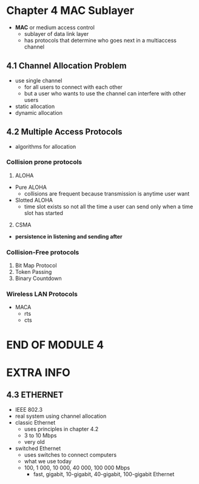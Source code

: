 # Chapter 4 MAC Sublayer
- **MAC** or medium access control
    - sublayer of data link layer
    - has protocols that determine who goes next in a multiaccess channel

## 4.1 Channel Allocation Problem
- use single channel 
    - for all users to connect with each other
    - but a user who wants to use the channel can interfere with other users
- static allocation
- dynamic allocation

## 4.2 Multiple Access Protocols
- algorithms for allocation

### Collision prone  protocols
1. ALOHA
- Pure ALOHA
    - collisions are frequent because transmission is anytime user want
- Slotted ALOHA
    - time slot exists so not all the time a user can send only when a time slot has started
2. CSMA
- **persistence in listening and sending after**

### Collision-Free protocols
1. Bit Map Protocol
2. Token Passing
3. Binary Countdown

### Wireless LAN Protocols

- MACA
    - rts
    - cts

# END OF MODULE 4
# EXTRA INFO
## 4.3 ETHERNET
- IEEE 802.3
- real system using channel allocation
- classic Ethernet
    - uses principles in chapter 4.2
    - 3 to 10 Mbps
    - very old
- switched Ethernet
    - uses switches to connect computers
    - what we use today
    - 100, 1 000, 10 000, 40 000, 100 000 Mbps
        - fast, gigabit, 10-gigabit, 40-gigabit, 100-gigabit Ethernet 